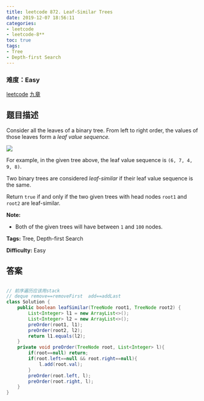 ```yaml
---
title: leetcode 872. Leaf-Similar Trees
date: 2019-12-07 18:56:11
categories:
- leetcode
- leetcode-8**
toc: true
tags:
- Tree
- Depth-first Search
---
```

### 难度：Easy

<a href="https://leetcode.com/problems/leaf-similar-trees/">leetcode</a>
<a href="https://www.jiuzhang.com/solution/leaf-similar-trees/">九章</a>
## 题目描述
Consider all the leaves of a binary tree.  From left to right order, the
values of those leaves form a _leaf value sequence._

![](https://s3-lc-upload.s3.amazonaws.com/uploads/2018/07/16/tree.png)

For example, in the given tree above, the leaf value sequence is `(6, 7, 4, 9,
8)`.

Two binary trees are considered _leaf-similar_  if their leaf value sequence
is the same.

Return `true` if and only if the two given trees with head nodes `root1` and
`root2` are leaf-similar.



**Note:**

  * Both of the given trees will have between `1` and `100` nodes.


**Tags:** Tree, Depth-first Search

**Difficulty:** Easy
## 答案
<!--more-->
```java

// 前序遍历应该用stack
// deque remove==removeFirst  add==addLast
class Solution {
    public boolean leafSimilar(TreeNode root1, TreeNode root2) {
        List<Integer> l1 = new ArrayList<>();
        List<Integer> l2 = new ArrayList<>();
        preOrder(root1, l1);
        preOrder(root2, l2);
        return l1.equals(l2);
    }
    private void preOrder(TreeNode root, List<Integer> l){
        if(root==null) return;
        if(root.left==null && root.right==null){
            l.add(root.val);
        }
        preOrder(root.left, l);
        preOrder(root.right, l);
    }
}
```
